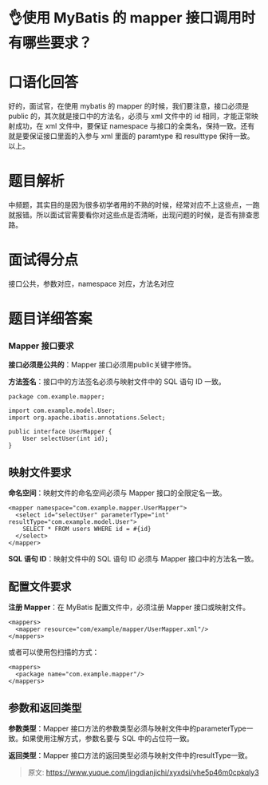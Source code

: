 # 👌使用 MyBatis 的 mapper 接口调用时有哪些要求？

# 口语化回答
好的，面试官，在使用 mybatis 的 mapper 的时候，我们要注意，接口必须是 public 的，其次就是接口中的方法名，必须与 xml 文件中的 id 相同，才能正常映射成功，在 xml 文件中，要保证 namespace 与接口的全类名，保持一致。还有就是要保证接口里面的入参与 xml 里面的 paramtype 和 resulttype 保持一致。以上。

# 题目解析
中频题，其实目的是因为很多初学者用的不熟的时候，经常对应不上这些点，一跑就报错。所以面试官需要看你对这些点是否清晰，出现问题的时候，是否有排查思路。

# 面试得分点
接口公共，参数对应，namespace 对应，方法名对应

# 题目详细答案
### Mapper 接口要求
**接口必须是公共的**：Mapper 接口必须用public关键字修饰。

**方法签名**：接口中的方法签名必须与映射文件中的 SQL 语句 ID 一致。

```plain
package com.example.mapper;

import com.example.model.User;
import org.apache.ibatis.annotations.Select;

public interface UserMapper {
    User selectUser(int id);
}
```

## 映射文件要求
**命名空间**：映射文件的命名空间必须与 Mapper 接口的全限定名一致。

```plain
<mapper namespace="com.example.mapper.UserMapper">
  <select id="selectUser" parameterType="int" resultType="com.example.model.User">
    SELECT * FROM users WHERE id = #{id}
  </select>
</mapper>
```

**SQL 语句 ID**：映射文件中的 SQL 语句 ID 必须与 Mapper 接口中的方法名一致。

## 配置文件要求
**注册 Mapper**：在 MyBatis 配置文件中，必须注册 Mapper 接口或映射文件。

```plain
<mappers>
  <mapper resource="com/example/mapper/UserMapper.xml"/>
</mappers>
```

或者可以使用包扫描的方式：

```plain
<mappers>
  <package name="com.example.mapper"/>
</mappers>
```

## 参数和返回类型
**参数类型**：Mapper 接口方法的参数类型必须与映射文件中的parameterType一致。如果使用注解方式，参数名要与 SQL 中的占位符一致。

**返回类型**：Mapper 接口方法的返回类型必须与映射文件中的resultType一致。



> 原文: <https://www.yuque.com/jingdianjichi/xyxdsi/vhe5p46m0cpkqly3>